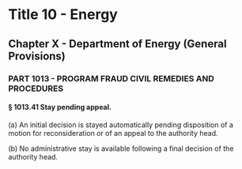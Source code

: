 
# Title 10 - Energy
## Chapter X - Department of Energy (General Provisions)
### PART 1013 - PROGRAM FRAUD CIVIL REMEDIES AND PROCEDURES
#### § 1013.41 Stay pending appeal.

(a) An initial decision is stayed automatically pending disposition of a motion for reconsideration or of an appeal to the authority head.

(b) No administrative stay is available following a final decision of the authority head.
